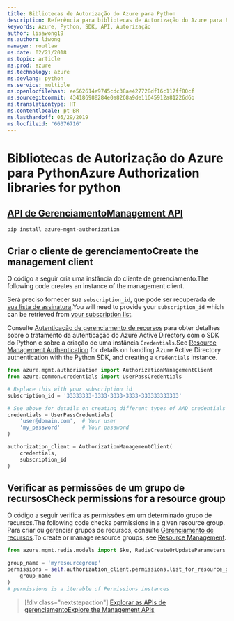 ```yaml
---
title: Bibliotecas de Autorização do Azure para Python
description: Referência para bibliotecas de Autorização do Azure para Python
keywords: Azure, Python, SDK, API, Autorização
author: lisawong19
ms.author: liwong
manager: routlaw
ms.date: 02/21/2018
ms.topic: article
ms.prod: azure
ms.technology: azure
ms.devlang: python
ms.service: multiple
ms.openlocfilehash: ee562614e9745cdc38ae427728df16c117ff80cf
ms.sourcegitcommit: 434186988284e0a8268a9de11645912a81226d6b
ms.translationtype: HT
ms.contentlocale: pt-BR
ms.lasthandoff: 05/29/2019
ms.locfileid: "66376716"
---
```

# <a name="azure-authorization-libraries-for-python"></a><span data-ttu-id="f62e3-104">Bibliotecas de Autorização do Azure para Python</span><span class="sxs-lookup"><span data-stu-id="f62e3-104">Azure Authorization libraries for python</span></span>

## <a name="management-apipythonapioverviewazureauthorizationmanagement"></a>[<span data-ttu-id="f62e3-105">API de Gerenciamento</span><span class="sxs-lookup"><span data-stu-id="f62e3-105">Management API</span></span>](/python/api/overview/azure/authorization/management)

```bash
pip install azure-mgmt-authorization
```

## <a name="create-the-management-client"></a><span data-ttu-id="f62e3-106">Criar o cliente de gerenciamento</span><span class="sxs-lookup"><span data-stu-id="f62e3-106">Create the management client</span></span>

<span data-ttu-id="f62e3-107">O código a seguir cria uma instância do cliente de gerenciamento.</span><span class="sxs-lookup"><span data-stu-id="f62e3-107">The following code creates an instance of the management client.</span></span>

<span data-ttu-id="f62e3-108">Será preciso fornecer sua ``subscription_id``, que pode ser recuperada de [sua lista de assinatura](https://manage.windowsazure.com/#Workspaces/AdminTasks/SubscriptionMapping).</span><span class="sxs-lookup"><span data-stu-id="f62e3-108">You will need to provide your ``subscription_id`` which can be retrieved from [your subscription list](https://manage.windowsazure.com/#Workspaces/AdminTasks/SubscriptionMapping).</span></span>

<span data-ttu-id="f62e3-109">Consulte [Autenticação de gerenciamento de recursos](/python/azure/python-sdk-azure-authenticate) para obter detalhes sobre o tratamento da autenticação do Azure Active Directory com o SDK do Python e sobre a criação de uma instância ``Credentials``.</span><span class="sxs-lookup"><span data-stu-id="f62e3-109">See [Resource Management Authentication](/python/azure/python-sdk-azure-authenticate) for details on handling Azure Active Directory authentication with the Python SDK, and creating a ``Credentials`` instance.</span></span>

```python
from azure.mgmt.authorization import AuthorizationManagementClient
from azure.common.credentials import UserPassCredentials

# Replace this with your subscription id
subscription_id = '33333333-3333-3333-3333-333333333333'

# See above for details on creating different types of AAD credentials
credentials = UserPassCredentials(
    'user@domain.com',  # Your user
    'my_password'       # Your password
)

authorization_client = AuthorizationManagementClient(
    credentials,
    subscription_id
)
```

## <a name="check-permissions-for-a-resource-group"></a><span data-ttu-id="f62e3-110">Verificar as permissões de um grupo de recursos</span><span class="sxs-lookup"><span data-stu-id="f62e3-110">Check permissions for a resource group</span></span>

<span data-ttu-id="f62e3-111">O código a seguir verifica as permissões em um determinado grupo de recursos.</span><span class="sxs-lookup"><span data-stu-id="f62e3-111">The following code checks permissions in a given resource group.</span></span> <span data-ttu-id="f62e3-112">Para criar ou gerenciar grupos de recursos, consulte [Gerenciamento de recursos](/python/api/overview/azure/azure.mgmt.resource).</span><span class="sxs-lookup"><span data-stu-id="f62e3-112">To create or manage resource groups, see [Resource Management](/python/api/overview/azure/azure.mgmt.resource).</span></span>

```python
from azure.mgmt.redis.models import Sku, RedisCreateOrUpdateParameters

group_name = 'myresourcegroup'
permissions = self.authorization_client.permissions.list_for_resource_group(
    group_name
)
# permissions is a iterable of Permissions instances
```

> [!div class="nextstepaction"]
> [<span data-ttu-id="f62e3-113">Explorar as APIs de gerenciamento</span><span class="sxs-lookup"><span data-stu-id="f62e3-113">Explore the Management APIs</span></span>](/python/api/overview/azure/authorization/management)
